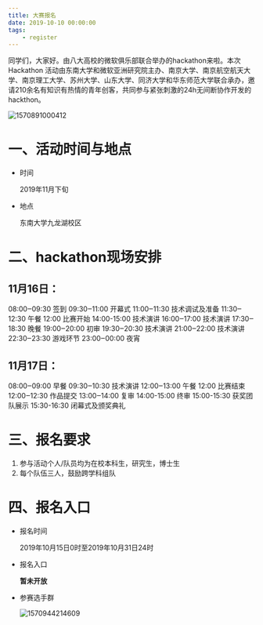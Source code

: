 ```yaml
---
title: 大赛报名
date: 2019-10-10 00:00:00
tags:
	- register
---
```

同学们，大家好。由八大高校的微软俱乐部联合举办的hackathon来啦。本次 Hackathon 活动由东南大学和微软亚洲研究院主办、南京大学、南京航空航天大学、南京理工大学、苏州大学、山东大学、同济大学和华东师范大学联合承办，邀请210余名有知识有热情的青年创客，共同参与紧张刺激的24h无间断协作开发的hackthon。

![1570891000412](/register/1570891000412.png)

# 一、活动时间与地点

- 时间

  2019年11月下旬

- 地点

  东南大学九龙湖校区

# 二、hackathon现场安排

## 11月16日：

08:00‒09:30 签到
09:30‒11:00 开幕式
11:00‒11:30 技术调试及准备
11:30‒12:30 午餐
12:00 比赛开始
14:00-15:00 技术演讲
16:00‒17:00 技术演讲
17:30‒18:30 晚餐
19:00‒20:00 初审
19:30‒20:30 技术演讲
21:00‒22:00 技术演讲
22:30‒23:30 游戏环节
23:00‒00:00 夜宵

## 11月17日：

08:00‒09:00 早餐
09:30‒10:30 技术演讲
12:00‒13:00 午餐
12:00 比赛结束
12:00‒12:30 作品提交
13:00‒14:00 复审
14:00-15:00 终审
15:00-15:30 获奖团队展示
15:30-16:30 闭幕式及颁奖典礼

# 三、报名要求

1. 参与活动个人/队员均为在校本科生，研究生，博士生
2. 每个队伍三人，鼓励跨学科组队

# 四、报名入口

* 报名时间

  2019年10月15日0时至2019年10月31日24时

* 报名入口

  **暂未开放**

* 参赛选手群

  ![1570944214609](/register/1570944214609.png)